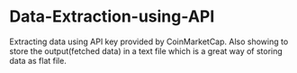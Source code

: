# Data-Extraction-using-API
Extracting data using API key provided by CoinMarketCap. Also showing to store the output(fetched data) in a text file which is a great way of storing data as flat file. 

